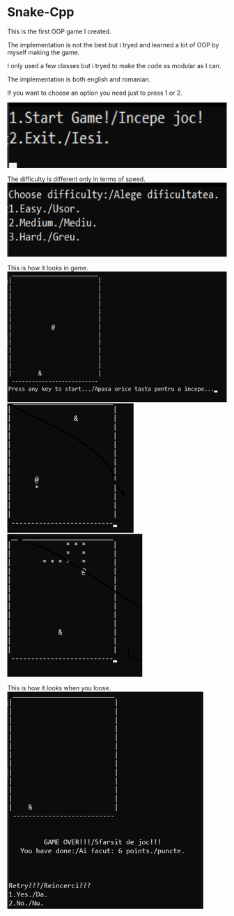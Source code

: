 # Snake-Cpp

This is the first OOP game I created.

The implementation is not the best but i tryed and learned a lot of OOP by myself making the game. 

I only used a few classes but i tryed to make the code as modular as I can.

The implementation is both english and romanian.

If you want to choose an option you need just to press 1 or 2.

<img src="Images/Main.png" height = 150>

The difficulty is different only in terms of speed.
<img src="Images/Difficulty.png"  height = 170>

This is how it looks in game.
<img src="Images/InGame.png"  height = 300>
<img src="Images/InGame2.png">
<img src="Images/InGame3.png">

This is how it looks when you loose.
<img src="Images/Game Over.png">
